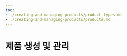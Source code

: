 ```yaml
---
toc:
- ./creating-and-managing-products/product-types.md
- ./creating-and-managing-products/products.md
---
```

# 제품 생성 및 관리
